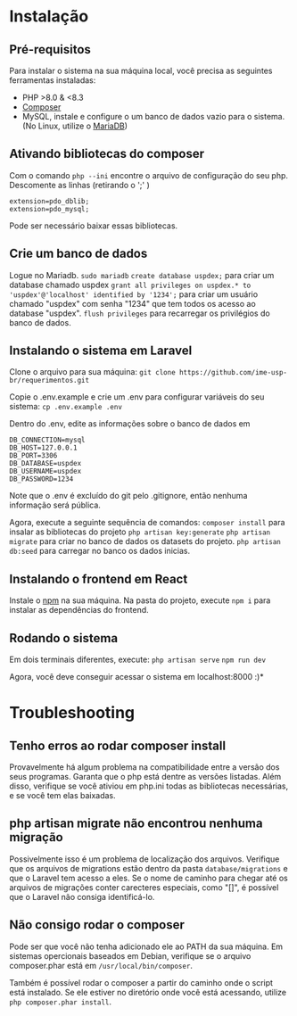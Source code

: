 # Instalação 
## Pré-requisitos
Para instalar o sistema na sua máquina local, você precisa as seguintes ferramentas instaladas:
- PHP >8.0 & <8.3
- [Composer](https://getcomposer.org/download/)
- MySQL, instale e configure o um banco de dados vazio para o sistema. (No Linux, utilize o [MariaDB](https://mariadb.org/))

## Ativando bibliotecas do composer
Com o comando 
`php --ini`
encontre o arquivo de configuração do seu php.
Descomente as linhas (retirando o ';' ) 

```
extension=pdo_dblib;
extension=pdo_mysql;
```

Pode ser necessário baixar essas bibliotecas.

## Crie um banco de dados
Logue no Mariadb.
`sudo mariadb` 
`create database uspdex;` para criar um database chamado uspdex
`grant all privileges on uspdex.* to 'uspdex'@'localhost' identified by '1234';` para criar um usuário chamado "uspdex" com senha "1234" que tem todos os acesso ao database "uspdex".
`flush privileges` para recarregar os privilégios do banco de dados.

## Instalando o sistema em Laravel
Clone o arquivo para sua máquina:
`git clone https://github.com/ime-usp-br/requerimentos.git`

Copie o .env.example e crie um .env para configurar variáveis do seu sistema:
`cp .env.example .env`

Dentro do .env, edite as informações sobre o banco de dados em 
```
DB_CONNECTION=mysql
DB_HOST=127.0.0.1
DB_PORT=3306
DB_DATABASE=uspdex 
DB_USERNAME=uspdex
DB_PASSWORD=1234
``` 
Note que o .env é excluído do git pelo .gitignore, então nenhuma informação será pública.

Agora, execute a seguinte sequência de comandos:
`composer install` para insalar as bibliotecas do projeto
`php artisan key:generate` 
`php artisan migrate` para criar no banco de dados os datasets do projeto.
`php artisan db:seed` para carregar no banco os dados inicias.

## Instalando o frontend em React
Instale o [npm](https://www.npmjs.com/) na sua máquina. 
Na pasta do projeto, execute `npm i` para instalar as dependências do frontend.

## Rodando o sistema
Em dois terminais diferentes, execute:
`php artisan serve`
`npm run dev`

Agora, você deve conseguir acessar o sistema em localhost:8000 :)*

# Troubleshooting
## Tenho erros ao rodar composer install
Provavelmente há algum problema na compatibilidade entre a versão dos seus programas. Garanta que o php está dentre as versões listadas. Além disso, verifique se você ativiou em php.ini todas as bibliotecas necessárias, e se você tem elas baixadas.

## php artisan migrate não encontrou nenhuma migração
Possivelmente isso é um problema de localização dos arquivos. Verifique que os arquivos de migrations estão dentro da pasta `database/migrations` e que o Laravel tem acesso a eles. Se o nome de caminho para chegar até os arquivos de migrações conter carecteres especiais, como "[]", é possível que o Laravel não consiga identificá-lo.

## Não consigo rodar o composer
Pode ser que você não tenha adicionado ele ao PATH da sua máquina. Em sistemas opercionais baseados em Debian, verifique se o arquivo composer.phar está em `/usr/local/bin/composer`.

Também é possível rodar o composer a partir do caminho onde o script está instalado. Se ele estiver no diretório onde você está acessando, utilize `php composer.phar install`.
